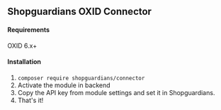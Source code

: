 ## Shopguardians OXID Connector

#### Requirements

OXID 6.x+

#### Installation

1. ```composer require shopguardians/connector```
2. Activate the module in backend
3. Copy the API key from module settings and set it in Shopguardians.
4. That's it!